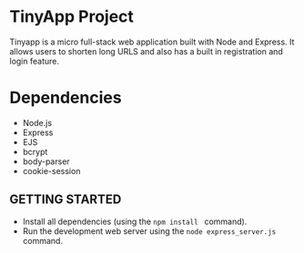 # TinyApp Project

Tinyapp is a micro full-stack web application built with Node and Express. It allows users to shorten long URLS and also has a built in registration and login feature. 


# Dependencies

- Node.js
- Express
- EJS
- bcrypt
- body-parser
- cookie-session

## GETTING STARTED

- Install all dependencies (using the `npm install ` command).
- Run the development web server using the `node express_server.js` command. 